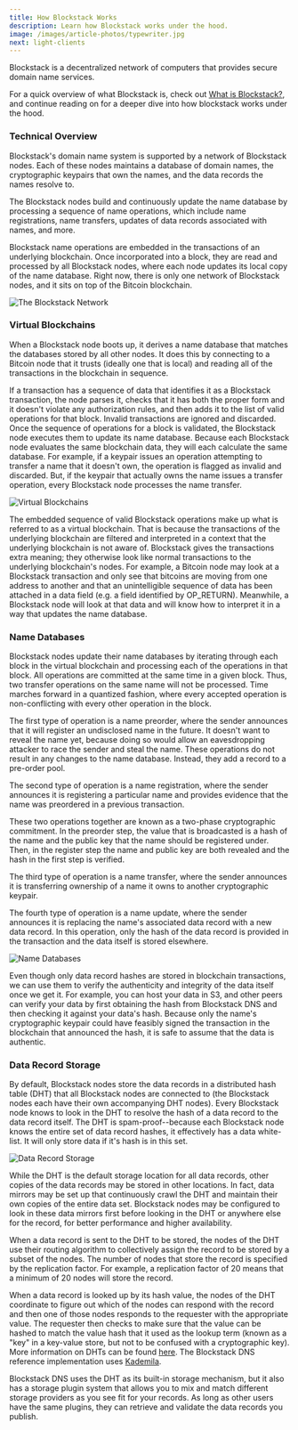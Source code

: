 ```yaml
---
title: How Blockstack Works
description: Learn how Blockstack works under the hood.
image: /images/article-photos/typewriter.jpg
next: light-clients
---
```


Blockstack is a decentralized network of computers that provides secure domain name services.

For a quick overview of what Blockstack is, check out [What is Blockstack?](/docs/what-is-blockstack), and continue reading on for a deeper dive into how blockstack works under the hood.

### Technical Overview

Blockstack's domain name system is supported by a network of Blockstack nodes. Each of these nodes maintains a database of domain names, the cryptographic keypairs that own the names, and the data records the names resolve to.

The Blockstack nodes build and continuously update the name database by processing a sequence of name operations, which include name registrations, name transfers, updates of data records associated with names, and more.

Blockstack name operations are embedded in the transactions of an underlying blockchain.  Once incorporated into a block, they are read and processed by all Blockstack nodes, where each node updates its local copy of the name database. Right now, there is only one network of Blockstack nodes, and it sits on top of the Bitcoin blockchain.

<img src="/images/article-diagrams/blockstack-network.png" class="img-fluid" alt="The Blockstack Network">

### Virtual Blockchains

When a Blockstack node boots up, it derives a name database that matches the databases stored by all other nodes. It does this by connecting to a Bitcoin node that it trusts (ideally one that is local) and reading all of the transactions in the blockchain in sequence.

If a transaction has a sequence of data that identifies it as a Blockstack transaction, the node parses it, checks that it has both the proper form and it doesn't violate any authorization rules, and then adds it to the list of valid operations for that block.  Invalid transactions are ignored and discarded.  Once the sequence of operations for a block is validated, the Blockstack node executes them to update its name database.  Because each Blockstack node evaluates the same blockchain data, they will each calculate the same database.  For example, if a keypair issues an operation attempting to transfer a name that it doesn't own, the operation is flagged as invalid and discarded.  But, if the keypair that actually owns the name issues a transfer operation, every Blockstack node processes the name transfer.

<img src="/images/article-diagrams/virtual-blockchain.png" class="img-fluid" alt="Virtual Blockchains">

The embedded sequence of valid Blockstack operations make up what is referred to as a virtual blockchain. That is because the transactions of the underlying blockchain are filtered and interpreted in a context that the underlying blockchain is not aware of.   Blockstack gives the transactions extra meaning; they otherwise look like normal transactions to the underlying blockchain's nodes. For example, a Bitcoin node may look at a Blockstack transaction and only see that bitcoins are moving from one address to another and that an unintelligible sequence of data has been attached in a data field (e.g. a field identified by OP_RETURN). Meanwhile, a Blockstack node will look at that data and will know how to interpret it in a way that updates the name database.

### Name Databases

Blockstack nodes update their name databases by iterating through each block in the virtual blockchain and processing each of the operations in that block.  All operations are committed at the same time in a given block. Thus, two transfer operations on the same name will not be processed. Time marches forward in a quantized fashion, where every accepted operation is non-conflicting with every other operation in the block.

The first type of operation is a name preorder, where the sender announces that it will register an undisclosed name in the future.  It doesn't want to reveal the name yet, because doing so would allow an eavesdropping attacker to race the sender and steal the name. These operations do not result in any changes to the name database. Instead, they add a record to a pre-order pool.

The second type of operation is a name registration, where the sender announces it is registering a particular name and provides evidence that the name was preordered in a previous transaction.

These two operations together are known as a two-phase cryptographic commitment. In the preorder step, the value that is broadcasted is a hash of the name and the public key that the name should be registered under. Then, in the register step the name and public key are both revealed and the hash in the first step is verified.

The third type of operation is a name transfer, where the sender announces it is transferring ownership of a name it owns to another cryptographic keypair.

The fourth type of operation is a name update, where the sender announces it is replacing the name's associated data record with a new data record. In this operation, only the hash of the data record is provided in the transaction and the data itself is stored elsewhere.

<img src="/images/article-diagrams/name-database.png" class="img-fluid" alt="Name Databases">

Even though only data record hashes are stored in blockchain transactions, we can use them to verify the authenticity and integrity of the data itself once we get it.  For example, you can host your data in S3, and other peers can verify your data by first obtaining the hash from Blockstack DNS and then checking it against your data's hash.  Because only the name's cryptographic keypair could have feasibly signed the transaction in the blockchain that announced the hash, it is safe to assume that the data is authentic.

### Data Record Storage

By default, Blockstack nodes store the data records in a distributed hash table (DHT) that all Blockstack nodes are connected to (the Blockstack nodes each have their own accompanying DHT nodes). Every Blockstack node knows to look in the DHT to resolve the hash of a data record to the data record itself.  The DHT is spam-proof--because each Blockstack node knows the entire set of data record hashes, it effectively has a data white-list.  It will only store data if it's hash is in this set.

<img src="/images/article-diagrams/data-record-storage.png" class="img-fluid" alt="Data Record Storage">

While the DHT is the default storage location for all data records, other copies of the data records may be stored in other locations. In fact, data mirrors may be set up that continuously crawl the DHT and maintain their own copies of the entire data set.  Blockstack nodes may be configured to look in these data mirrors first before looking in the DHT or anywhere else for the record, for better performance and higher availability.

When a data record is sent to the DHT to be stored, the nodes of the DHT use their routing algorithm to collectively assign the record to be stored by a subset of the nodes. The number of nodes that store the record is specified by the replication factor. For example, a replication factor of 20 means that a minimum of 20 nodes will store the record.

When a data record is looked up by its hash value, the nodes of the DHT coordinate to figure out which of the nodes can respond with the record and then one of those nodes responds to the requester with the appropriate value. The requester then checks to make sure that the value can be hashed to match the value hash that it used as the lookup term (known as a "key" in a key-value store, but not to be confused with a cryptographic key).  More information on DHTs can be found [here](https://en.wikipedia.org/wiki/Distributed_hash_table).  The Blockstack DNS reference implementation uses [Kademila](https://en.wikipedia.org/wiki/Kademlia).

Blockstack DNS uses the DHT as its built-in storage mechanism, but it also has a storage plugin system that allows you to mix and match different storage providers as you see fit for your records.  As long as other users have the same plugins, they can retrieve and validate the data records you publish.
